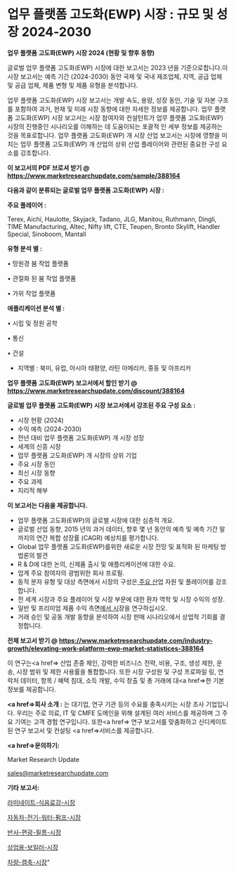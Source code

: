 # 업무 플랫폼 고도화(EWP) 시장 : 규모 및 성장 2024-2030

<strong>업무 플랫폼 고도화(EWP) 시장 2024 (현황 및 향후 동향)</strong>

글로벌 업무 플랫폼 고도화(EWP) 시장에 대한 보고서는 2023 년을 기준으로합니다.이 시장 보고서는 예측 기간 (2024-2030) 동안 국제 및 국내 제조업체, 지역, 공급 업체 및 공급 업체, 제품 변형 및 제품 유형을 분석합니다.

업무 플랫폼 고도화(EWP) 시장 보고서는 개발 속도, 용량, 성장 동인, 기술 및 자본 구조를 포함하여 과거, 현재 및 미래 시장 동향에 대한 자세한 정보를 제공합니다. 업무 플랫폼 고도화(EWP) 시장 보고서는 시장 참여자와 컨설턴트가 업무 플랫폼 고도화(EWP) 시장의 진행중인 시나리오를 이해하는 데 도움이되는 포괄적 인 세부 정보를 제공하는 것을 목표로합니다. 업무 플랫폼 고도화(EWP) 개 시장 산업 보고서는 시장에 영향을 미치는 업무 플랫폼 고도화(EWP) 개 산업의 상위 산업 플레이어와 관련된 중요한 구성 요소를 강조합니다.



<strong>이 보고서의 PDF 브로셔 받기 @ <a href=https://www.marketresearchupdate.com/sample/388164>https://www.marketresearchupdate.com/sample/388164</a></strong>



<strong>다음과 같이 분류되는 글로벌 업무 플랫폼 고도화(EWP) 시장 :</strong>



<strong>주요 플레이어 :</strong>

Terex, Aichi, Haulotte, Skyjack, Tadano, JLG, Manitou, Ruthmann, Dingli, TIME Manufacturing, Altec, Nifty lift, CTE, Teupen, Bronto Skylift, Handler Special, Sinoboom, Mantall



<strong>유형 분석 별 :</strong>

• 망원경 붐 작업 플랫폼

• 관절화 된 붐 작업 플랫폼

• 가위 작업 플랫폼



<strong>애플리케이션 분석 별 :</strong>

• 시립 및 정원 공학

• 통신

• 건설

<ul>
  <li>지역별 : 북미, 유럽, 아시아 태평양, 라틴 아메리카, 중동 및 아프리카</li>
</ul>


<strong>업무 플랫폼 고도화(EWP) 보고서에서 할인 받기 @ <a href=https://www.marketresearchupdate.com/discount/388164>https://www.marketresearchupdate.com/discount/388164</a></strong>



<strong>글로벌 업무 플랫폼 고도화(EWP) 시장 보고서에서 강조된 주요 구성 요소 :</strong>
<ul>
  <li>시장 현황 (2024)</li>
  <li>수익 예측 (2024-2030)</li>
  <li>전년 대비 업무 플랫폼 고도화(EWP) 개 시장 성장</li>
  <li>세계의 신흥 시장</li>
  <li>업무 플랫폼 고도화(EWP) 개 시장의 상위 기업</li>
  <li>주요 시장 동인</li>
  <li>최신 시장 동향</li>
  <li>주요 과제</li>
  <li>지리적 해부</li>
</ul>


<strong>이 보고서는 다음을 제공합니다.</strong>
<ul>
  <li>업무 플랫폼 고도화(EWP)의 글로벌 시장에 대한 심층적 개요.</li>
  <li>글로벌 산업 동향, 2015 년의 과거 데이터, 향후 몇 년 동안의 예측 및 예측 기간 말까지의 연간 복합 성장률 (CAGR) 예상치를 평가합니다.</li>
  <li>Global 업무 플랫폼 고도화(EWP)를위한 새로운 시장 전망 및 표적화 된 마케팅 방법론의 발견</li>
  <li>R &amp; D에 대한 논의, 신제품 출시 및 애플리케이션에 대한 수요.</li>
  <li>업계 주요 참여자의 광범위한 회사 프로필.</li>
  <li>동적 분자 유형 및 대상 측면에서 시장의 구성은<a href=> 주요 산</a>업 자원 및 플레이어를 강조합니다.</li>
  <li>전 세계 시장과 주요 플레이어 및 시장 부문에 대한 환자 역학 및 시장 수익의 성장.</li>
  <li>일반 및 프리미엄 제품 수익 측면<a href=>에서 시</a>장을 연구하십시오.</li>
  <li>거래 승인 및 공동 개발 동향을 분석하여 시장 판매 시나리오에서 상업적 기회를 결정합니다.</li>
</ul>



<strong>전체 보고서 받기 @ <a href=https://www.marketresearchupdate.com/industry-growth/elevating-work-platform-ewp-market-statistices-388164>https://www.marketresearchupdate.com/industry-growth/elevating-work-platform-ewp-market-statistices-388164</a></strong>

이 연구는<a href=> 산업 존중</a> 체인, 강력한 비즈니스 전략, 비용, 구조, 생성 제한, 운송, 시장 범위 및 제한 사용률을 통합합니다. 또한 시장 구성원 및 구성 프로파일 링, 연락처 데이터, 항목 / 혜택 침대, 소득 개발, 수익 창출 및 총 거래에 대<a href=>한 기본 </a>정보를 제공합니다.



<strong><a href=>회사 소</a>개 :</strong>
는 대기업, 연구 기관 등의 수요를 충족시키는 시장 조사 기업입니다. 우리는 주로 의료, IT 및 CMFE 도메인을 위해 설계된 여러 서비스를 제공하며 그 주요 기여는 고객 경험 연구입니다. 또한<a href=> 연구 보</a>고서를 맞춤화하고 신디케이트 된 연구 보고서 및 컨설팅 <a href=>서비스</a>를 제공합니다.



<strong><a href=>문의하기:</a></strong>

Market Research Update

sales@marketresearchupdate.com



<strong>기타 보고서:</strong>

<a href=https://www.linkedin.com/pulse/라미네이트-식음료강-시장-세분화-연구-및-목표-고객2029년-trend-tracking-tips-360-analysis/>라미네이트-식음료강-시장</a>

<a href=https://www.linkedin.com/pulse/자동차-전기-워터-펌프-시장-진입-전략-및-위험-평가2029년-0pyhf/>자동차-전기-워터-펌프-시장</a>

<a href=https://www.linkedin.com/pulse/반사-편광-필름-시장-현재-및-미래-성장-2029-market-matrix-musings-analysis-2drrf/>반사-편광-필름-시장</a>

<a href=https://www.linkedin.com/pulse/상업용-보일러-시장-동향-및-성장-전망-market-matrix-musings-analysis-b7wrf/>상업용-보일러-시장</a>

<a href=https://www.linkedin.com/pulse/차량-캠축-시장-동향-및-성장-전망-trend-tracking-tips-360-analysis-lkhjf/>차량-캠축-시장</a>"
